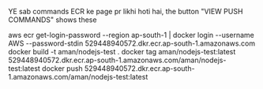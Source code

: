 YE sab commands ECR ke page pr likhi hoti hai, the button "VIEW PUSH COMMANDS" shows these

aws ecr get-login-password --region ap-south-1 | docker login --username AWS --password-stdin 529448940572.dkr.ecr.ap-south-1.amazonaws.com
docker build -t aman/nodejs-test .
docker tag aman/nodejs-test:latest 529448940572.dkr.ecr.ap-south-1.amazonaws.com/aman/nodejs-test:latest
docker push 529448940572.dkr.ecr.ap-south-1.amazonaws.com/aman/nodejs-test:latest